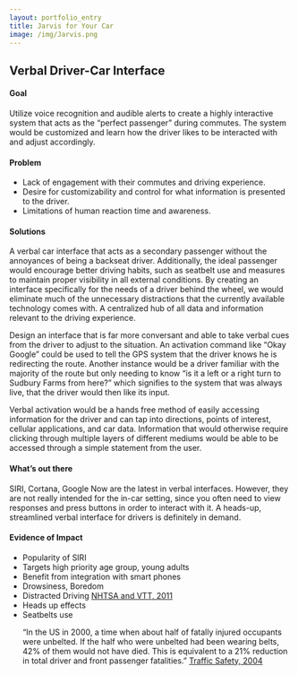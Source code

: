 ```yaml
---
layout: portfolio_entry
title: Jarvis for Your Car
image: /img/Jarvis.png
---
```


<h2>Verbal Driver-Car Interface</h2>

<h4>Goal</h4>
<p>Utilize voice recognition and audible alerts to create a highly interactive system that acts as the “perfect passenger” during commutes. The system would be customized and learn how the driver likes to be interacted with and adjust accordingly.
</p>

<h4>Problem</h4>
<ul>
<li> Lack of engagement with their commutes and driving experience.</li>
<li> Desire for customizability and control for what information is presented to the driver. </li>
<li> Limitations of human reaction time and awareness. </li>
</ul>

<h4>Solutions</h4>
<p>A verbal car interface that acts as a secondary passenger without the annoyances of being a backseat driver. Additionally, the ideal passenger would encourage better driving habits, such as seatbelt use and measures to maintain proper visibility in all external conditions. By creating an interface specifically for the needs of a driver behind the wheel, we would eliminate much of the unnecessary distractions that the currently available technology comes with. A centralized hub of all data and information relevant to the driving experience.
</p>
<p>Design an interface that is far more conversant and able to take verbal cues from the driver to adjust to the situation. An activation command like “Okay Google” could be used to tell the GPS system that the driver knows he is redirecting the route. Another instance would be a driver familiar with the majority of the route but only needing to know “is it a left or a right turn to Sudbury Farms from here?” which signifies to the system that was always live, that the driver would then like its input.
</p>
<p>Verbal activation would be a hands free method of easily accessing information for the driver and can tap into directions, points of interest, cellular applications, and car data. Information that would otherwise require clicking through multiple layers of different mediums would be able to be accessed through a simple statement from the user.
</p>

<h4>What’s out there</h4>
<p>SIRI, Cortana, Google Now are the latest in verbal interfaces. However, they are not really intended for the in-car setting, since you often need to view responses and press buttons in order to interact with it. A heads-up, streamlined verbal interface for drivers is definitely in demand.
</p>

<h4>Evidence of Impact</h4>
<ul>
<li>Popularity of SIRI
<li>Targets high priority age group, young adults
<li>Benefit from integration with smart phones
<li>Drowsiness, Boredom</li> 
<li>Distracted Driving 
<a href='http://www.nhtsa.gov/DOT/NHTSA/NRD/Articles/HF/Reducing%20Unsafe%20behaviors/810594/pages/2Objective1.htm#q2'> NHTSA and VTT, 2011</a></li>
<li>Heads up effects</li>
<li>Seatbelts use
<p>“In the US in 2000, a time when about half of fatally injured occupants were unbelted. If the half who were unbelted had been wearing belts, 42% of them would not have died. This is equivalent to a 21% reduction in total driver and front passenger fatalities.”
<a href='http://www.scienceservingsociety.com/ts/text/ch12.htm'>Traffic Safety, 2004</a></p></li>
</ul>
